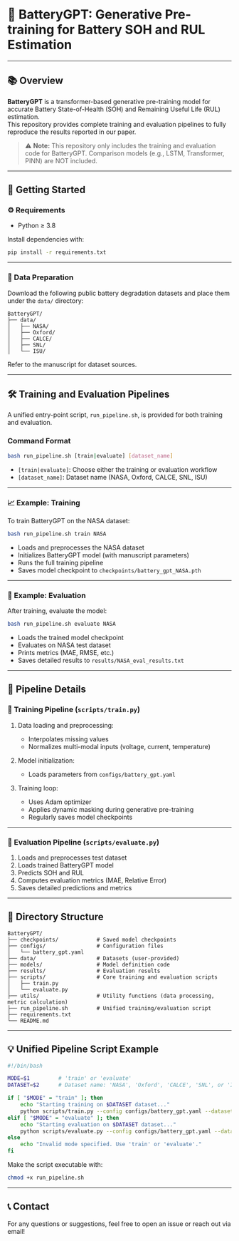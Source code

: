 # 🚀 BatteryGPT: Generative Pre-training for Battery SOH and RUL Estimation

---

## 📚 Overview

**BatteryGPT** is a transformer-based generative pre-training model for accurate Battery State-of-Health (SOH) and Remaining Useful Life (RUL) estimation.  
This repository provides complete training and evaluation pipelines to fully reproduce the results reported in our paper.

> ⚠️ **Note:** This repository only includes the training and evaluation code for BatteryGPT. Comparison models (e.g., LSTM, Transformer, PINN) are NOT included.

---

## 🏁 Getting Started

### ⚙️ Requirements

- Python ≥ 3.8

Install dependencies with:

```bash
pip install -r requirements.txt
```

---

### 📂 Data Preparation

Download the following public battery degradation datasets and place them under the `data/` directory:

```
BatteryGPT/
├── data/
│   ├── NASA/
│   ├── Oxford/
│   ├── CALCE/
│   ├── SNL/
│   └── ISU/
```
Refer to the manuscript for dataset sources.

---

## 🛠️ Training and Evaluation Pipelines

A unified entry-point script, `run_pipeline.sh`, is provided for both training and evaluation.

### Command Format

```bash
bash run_pipeline.sh [train|evaluate] [dataset_name]
```

- `[train|evaluate]`: Choose either the training or evaluation workflow
- `[dataset_name]`: Dataset name (NASA, Oxford, CALCE, SNL, ISU)

---

### 📈 Example: Training

To train BatteryGPT on the NASA dataset:

```bash
bash run_pipeline.sh train NASA
```

- Loads and preprocesses the NASA dataset
- Initializes BatteryGPT model (with manuscript parameters)
- Runs the full training pipeline
- Saves model checkpoint to `checkpoints/battery_gpt_NASA.pth`

---

### 🧪 Example: Evaluation

After training, evaluate the model:

```bash
bash run_pipeline.sh evaluate NASA
```

- Loads the trained model checkpoint
- Evaluates on NASA test dataset
- Prints metrics (MAE, RMSE, etc.)
- Saves detailed results to `results/NASA_eval_results.txt`

---

## 📑 Pipeline Details

### 🚂 Training Pipeline (`scripts/train.py`)

1. Data loading and preprocessing:
   - Interpolates missing values
   - Normalizes multi-modal inputs (voltage, current, temperature)

2. Model initialization:
   - Loads parameters from `configs/battery_gpt.yaml`

3. Training loop:
   - Uses Adam optimizer
   - Applies dynamic masking during generative pre-training
   - Regularly saves model checkpoints

---

### 📝 Evaluation Pipeline (`scripts/evaluate.py`)

1. Loads and preprocesses test dataset
2. Loads trained BatteryGPT model
3. Predicts SOH and RUL
4. Computes evaluation metrics (MAE, Relative Error)
5. Saves detailed predictions and metrics

---

## 📂 Directory Structure

```shell
BatteryGPT/
├── checkpoints/            # Saved model checkpoints
├── configs/                # Configuration files
│   └── battery_gpt.yaml
├── data/                   # Datasets (user-provided)
├── models/                 # Model definition code
├── results/                # Evaluation results
├── scripts/                # Core training and evaluation scripts
│   ├── train.py
│   └── evaluate.py
├── utils/                  # Utility functions (data processing, metric calculation)
├── run_pipeline.sh         # Unified training/evaluation script
├── requirements.txt
└── README.md
```

---

## 💡 Unified Pipeline Script Example

```bash
#!/bin/bash

MODE=$1         # 'train' or 'evaluate'
DATASET=$2      # Dataset name: 'NASA', 'Oxford', 'CALCE', 'SNL', or 'ISU'

if [ "$MODE" = "train" ]; then
    echo "Starting training on $DATASET dataset..."
    python scripts/train.py --config configs/battery_gpt.yaml --dataset $DATASET --save checkpoints/battery_gpt_$DATASET.pth
elif [ "$MODE" = "evaluate" ]; then
    echo "Starting evaluation on $DATASET dataset..."
    python scripts/evaluate.py --config configs/battery_gpt.yaml --dataset $DATASET --checkpoint checkpoints/battery_gpt_$DATASET.pth --output results/${DATASET}_eval_results.txt
else
    echo "Invalid mode specified. Use 'train' or 'evaluate'."
fi
```

Make the script executable with:

```bash
chmod +x run_pipeline.sh
```

---

## 📞 Contact

For any questions or suggestions, feel free to open an issue or reach out via email!
